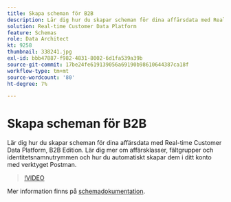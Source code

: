 ```yaml
---
title: Skapa scheman för B2B
description: Lär dig hur du skapar scheman för dina affärsdata med Real-time Customer Data Platform, B2B Edition.
solution: Real-time Customer Data Platform
feature: Schemas
role: Data Architect
kt: 9258
thumbnail: 338241.jpg
exl-id: bbb47887-f982-4831-8002-6d1fa539a39b
source-git-commit: 17be24fe619139056a69190b98610644387ca18f
workflow-type: tm+mt
source-wordcount: '80'
ht-degree: 7%

---
```


# Skapa scheman för B2B

Lär dig hur du skapar scheman för dina affärsdata med Real-time Customer Data Platform, B2B Edition. Lär dig mer om affärsklasser, fältgrupper och identitetsnamnutrymmen och hur du automatiskt skapar dem i ditt konto med verktyget Postman.

>[!VIDEO](https://video.tv.adobe.com/v/338241?quality=12&learn=on)

Mer information finns på [schemadokumentation](https://experienceleague.adobe.com/docs/experience-platform/xdm/home.html?lang=sv).
